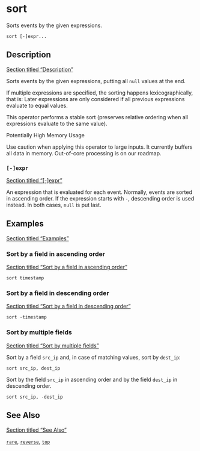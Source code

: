 # sort

Sorts events by the given expressions.

```tql
sort [-]expr...
```

## Description

[Section titled “Description”](#description)

Sorts events by the given expressions, putting all `null` values at the end.

If multiple expressions are specified, the sorting happens lexicographically, that is: Later expressions are only considered if all previous expressions evaluate to equal values.

This operator performs a stable sort (preserves relative ordering when all expressions evaluate to the same value).

Potentially High Memory Usage

Use caution when applying this operator to large inputs. It currently buffers all data in memory. Out-of-core processing is on our roadmap.

### `[-]expr`

[Section titled “\[-\]expr”](#-expr)

An expression that is evaluated for each event. Normally, events are sorted in ascending order. If the expression starts with `-`, descending order is used instead. In both cases, `null` is put last.

## Examples

[Section titled “Examples”](#examples)

### Sort by a field in ascending order

[Section titled “Sort by a field in ascending order”](#sort-by-a-field-in-ascending-order)

```tql
sort timestamp
```

### Sort by a field in descending order

[Section titled “Sort by a field in descending order”](#sort-by-a-field-in-descending-order)

```tql
sort -timestamp
```

### Sort by multiple fields

[Section titled “Sort by multiple fields”](#sort-by-multiple-fields)

Sort by a field `src_ip` and, in case of matching values, sort by `dest_ip`:

```tql
sort src_ip, dest_ip
```

Sort by the field `src_ip` in ascending order and by the field `dest_ip` in descending order.

```tql
sort src_ip, -dest_ip
```

## See Also

[Section titled “See Also”](#see-also)

[`rare`](/reference/operators/rare), [`reverse`](/reference/operators/reverse), [`top`](/reference/operators/top)